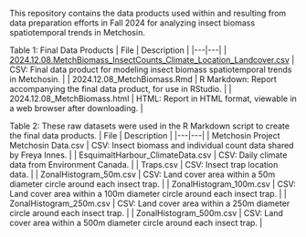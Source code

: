 This repository contains the data products used within and resulting from data preparation efforts in Fall 2024 for analyzing insect biomass spatiotemporal trends in Metchosin.

Table 1: Final Data Products
| File | Description |
|---|---|
| [2024.12.08.MetchBiomass_InsectCounts_Climate_Location_Landcover.csv](https://github.com/larissaissabron/MetchosinInsectBiomass/blob/main/2024.12.08.MetchBiomass_InsectCounts_Climate_Location_Landcover.csv) | CSV: Final data product for modeling insect biomass spatiotemporal trends in Metchosin. |
| 2024.12.08_MetchBiomass.Rmd	| R Markdown: Report accompanying the final data product, for use in RStudio. |
| 2024.12.08_MetchBiomass.html	| HTML: Report in HTML format, viewable in a web browser after downloading. |

Table 2: These raw datasets were used in the R Markdown script to create the final data products.
| File | Description |
|---|---|
| Metchosin Project Metchosin Data.csv	| CSV: Insect biomass and individual count data shared by Freya Innes. |
| EsquimaltHarbour_ClimateData.csv	| CSV: Daily climate data from Environment Canada. |
| Traps.csv	| CSV: Insect trap location data. |
| ZonalHistogram_50m.csv	| CSV: Land cover area within a 50m diameter circle around each insect trap. |
| ZonalHistogram_100m.csv	| CSV: Land cover area within a 100m diameter circle around each insect trap. |
| ZonalHistogram_250m.csv	| CSV: Land cover area within a 250m diameter circle around each insect trap. |
| ZonalHistogram_500m.csv	| CSV: Land cover area within a 500m diameter circle around each insect trap. |
